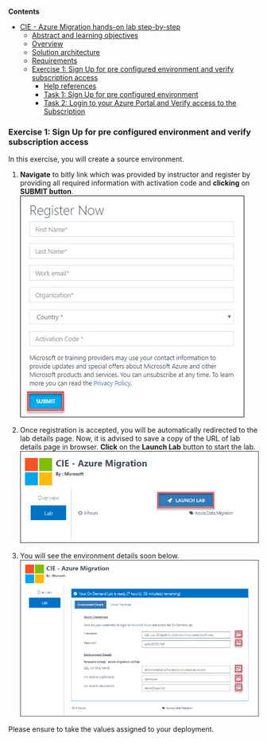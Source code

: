**Contents** 

<!-- TOC -->

- [CIE - Azure Migration hands-on lab step-by-step](#cie-azure-migration-hands-on-lab-step-by-step)
  - [Abstract and learning objectives](#abstract-and-learning-objectives)
  - [Overview](#overview)
  - [Solution architecture](#solution-architecture)
  - [Requirements](#requirements)
  - [Exercise 1: Sign Up for pre configured environment and verify subscription access](#exercise-1-sign-up-for-pre-configured-environment-and-verify-subscription-access)
    - [Help references](#help-references)
    - [Task 1: Sign Up for pre configured environment](#task-1-sign-up-for-pre-configured-environment)
    - [Task 2: Login to your Azure Portal and Verify access to the Subscription](#task-2-login-to-azure-portal-and-verify-access-to-the-subscription)
  

<!-- /TOC -->

### Exercise 1: Sign Up for pre configured environment and verify subscription access

In this exercise, you will create a source environment.
1.	**Navigate** to bitly link which was provided by instructor and register by providing all required information with activation code and **clicking** on **SUBMIT button**.<br/>
  <kbd>![](Images/1_signup.jpg)</kbd>

2. Once registration is accepted, you will be automatically redirected to the lab details page. Now, it is advised to save a copy of the URL of lab details page in browser. **Click** on the **Launch Lab** button to start the lab.<br/>
  <kbd>![](Images/2_launchlab.jpg)</kbd>

3. You will see the environment details soon below.<br/>
  <kbd>![](Images/3_labdetails.jpg)</kbd>

Please ensure to take the values assigned to your deployment.
